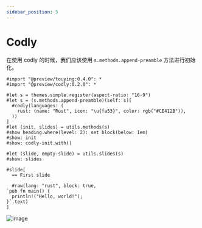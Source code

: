 ```yaml
---
sidebar_position: 5
---
```


# Codly

在使用 codly 的时候，我们应该使用 `s.methods.append-preamble` 方法进行初始化。

```typst
#import "@preview/touying:0.4.0": *
#import "@preview/codly:0.2.0": *

#let s = themes.simple.register(aspect-ratio: "16-9")
#let s = (s.methods.append-preamble)(self: s)[
  #codly(languages: (
    rust: (name: "Rust", icon: "\u{fa53}", color: rgb("#CE412B")),
  ))
]
#let (init, slides) = utils.methods(s)
#show heading.where(level: 2): set block(below: 1em)
#show: init
#show: codly-init.with()

#let (slide, empty-slide) = utils.slides(s)
#show: slides

#slide[
  == First slide

  #raw(lang: "rust", block: true,
`pub fn main() {
  println!("Hello, world!");
}`.text)
]
```

![image](https://github.com/touying-typ/touying/assets/34951714/0be2fbaf-cc03-4776-932f-259503d5e23a)
